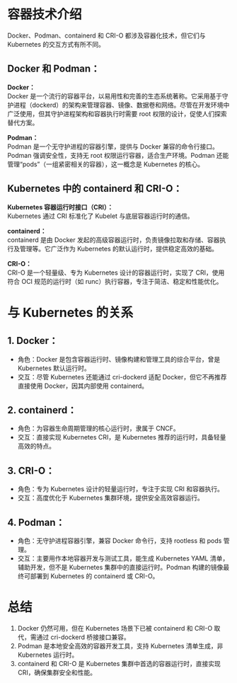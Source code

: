 # 容器技术介绍

Docker、Podman、containerd 和 CRI-O 都涉及容器化技术，但它们与 Kubernetes 的交互方式有所不同。

## Docker 和 Podman：

**Docker：**  
Docker 是一个流行的容器平台，以易用性和完善的生态系统著称。它采用基于守护进程（dockerd）的架构来管理容器、镜像、数据卷和网络。尽管在开发环境中广泛使用，但其守护进程架构和容器执行时需要 root 权限的设计，促使人们探索替代方案。

**Podman：**  
Podman 是一个无守护进程的容器引擎，提供与 Docker 兼容的命令行接口。Podman 强调安全性，支持无 root 权限运行容器，适合生产环境。Podman 还能管理“pods”（一组紧密相关的容器），这一概念是 Kubernetes 的核心。

## Kubernetes 中的 containerd 和 CRI-O：

**Kubernetes 容器运行时接口（CRI）：**  
Kubernetes 通过 CRI 标准化了 Kubelet 与底层容器运行时的通信。

**containerd：**  
containerd 是由 Docker 发起的高级容器运行时，负责镜像拉取和存储、容器执行及管理等。它广泛作为 Kubernetes 的默认运行时，提供稳定高效的基础。

**CRI-O：**  
CRI-O 是一个轻量级、专为 Kubernetes 设计的容器运行时，实现了 CRI，使用符合 OCI 规范的运行时（如 runc）执行容器，专注于简洁、稳定和性能优化。

# 与 Kubernetes 的关系

## 1. Docker：
- 角色：Docker 是包含容器运行时、镜像构建和管理工具的综合平台，曾是 Kubernetes 默认运行时。  
- 交互：尽管 Kubernetes 还能通过 cri-dockerd 适配 Docker，但它不再推荐直接使用 Docker，因其内部使用 containerd。

## 2. containerd：
- 角色：为容器生命周期管理的核心运行时，隶属于 CNCF。  
- 交互：直接实现 Kubernetes CRI，是 Kubernetes 推荐的运行时，具备轻量高效的特点。

## 3. CRI-O：
- 角色：专为 Kubernetes 设计的轻量运行时，专注于实现 CRI 和容器执行。  
- 交互：高度优化于 Kubernetes 集群环境，提供安全高效容器运行。

## 4. Podman：
- 角色：无守护进程容器引擎，兼容 Docker 命令行，支持 rootless 和 pods 管理。  
- 交互：主要用作本地容器开发与测试工具，能生成 Kubernetes YAML 清单，辅助开发，但不是 Kubernetes 集群中的直接运行时。Podman 构建的镜像最终可部署到 Kubernetes 的 containerd 或 CRI-O。

# 总结

1. Docker 仍然可用，但在 Kubernetes 场景下已被 containerd 和 CRI-O 取代，需通过 cri-dockerd 桥接接口兼容。  
2. Podman 是本地安全高效的容器开发工具，支持 Kubernetes 清单生成，非 Kubernetes 运行时。  
3. containerd 和 CRI-O 是 Kubernetes 集群中首选的容器运行时，直接实现 CRI，确保集群安全和性能。
